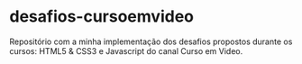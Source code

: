 # desafios-cursoemvideo
Repositório com a minha implementação dos desafios propostos durante os cursos: HTML5 & CSS3 e Javascript do canal Curso em Video. 
